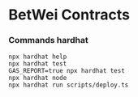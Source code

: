 # BetWei Contracts


### Commands hardhat
```shell
npx hardhat help
npx hardhat test
GAS_REPORT=true npx hardhat test
npx hardhat node
npx hardhat run scripts/deploy.ts
```
